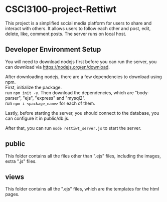 # CSCI3100-project-Rettiwt
This project is a simplified social media platform for users to share and interact with others. It allows users to follow each other and post, edit, delete, like, comment posts. The server runs on local host.

## Developer Environment Setup
You will need to download nodejs first before you can run the server, you can download via https://nodejs.org/en/download.

After downloading nodejs, there are a few dependencies to download using npm.    
First, initialize the package.   
run `npm init -y`. 
Then download the dependencies, which are "body-parser", "ejs", "express" and "mysql2".  
run `npm i <package_name>` for each of them.

Lastly, before starting the server, you should connect to the database, you can configure it in public/db.js.

After that, you can run `node rettiwt_server.js` to start the server.

## public
This folder contains all the files other than ".ejs" files, including the images, extra ".js" files.
## views
This folder contains all the ".ejs" files, which are the templates for the html pages.

